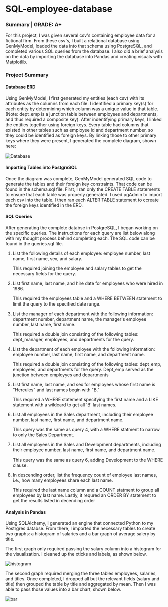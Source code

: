 # SQL-employee-database

### Summary | GRADE: A+

For this project, I was given several csv's containing employee data for a fictional firm. From these csv's, I built a relational database using GenMyModel, loaded the data into that schema using PostgreSQL, and completed various SQL queries from the database. I also did a brief analysis on the data by importing the database into Pandas and creating visuals with Matplotlib.

### Project Summary

#### Database ERD

Using GenMyModel, I first generated my entities (each csv) with its attributes as the columns from each file. I identified a primary key(s) for each entity by determining which column was a unique value in that table. (Note: dept_emp is a junction table between employees and departments, and thus required a composite key). 
After indentifying primary keys, I linked the entities together using foreign keys. Every table had columns that existed in other tables such as employee id and department number, so they could be identified as foreign keys. By linking those to other primary keys where they were present, I generated the complete diagram, shown here:

![Database](https://raw.github.com/tkadamson/hw7-employeeSQL-project/main/DatabaseDiagram.png)

#### Importing Tables into PostgreSQL
Once the diagram was complete, GenMyModel generated SQL code to generate the tables and their foreign key constraints. That code can be found in the schema.sql file. 
First, I ran only the CREATE TABLE statements to ensure that each table was properly generated. I used pgAdmin to import each csv into the table. I then ran each ALTER TABLE statement to ccreate the foreign keys identified in the ERD. 

#### SQL Queries
After generating the complete databse in PostgreSQL, I began working on the specific queries. The instructions for each query are list below along with my thought process behind completing each. The SQL code can be found in the queries.sql file.

1. List the following details of each employee: employee number, last name, first name, sex, and salary.
     
     This required joining the employee and salary tables to get the necessary fields for the query.

2. List first name, last name, and hire date for employees who were hired in 1986.
     
     This required the employees table and a WHERE BETWEEN  statement to limit the query to the specified date range. 

3. List the manager of each department with the following information: department number, department name, the manager's employee number, last name, first name.
      
      This required a double join consisting of the following tables: dept_manager, employees, and departments for the query.

4. List the department of each employee with the following information: employee number, last name, first name, and department name.
      
      This required a double join consisting of the following tables: dept_emp, employees, and departments for the query. Dept_emp served as the junction 
      between employyes and departments

5. List first name, last name, and sex for employees whose first name is "Hercules" and last names begin with "B."
    
    This required a WHERE statement specifying the first name and a LIKE statement with a wildcard to get all 'B' last names.

6. List all employees in the Sales department, including their employee number, last name, first name, and department name.
    
    This query was the same as query 4, with a WHERE statment to narrow to only the Sales Department.

7. List all employees in the Sales and Development departments, including their employee number, last name, first name, and department name.
    
    This query was the same as query 6, adding Development to the WHERE clause.
    
8. In descending order, list the frequency count of employee last names, i.e., how many employees share each last name.
    
    This required the last name column and a COUNT statment to group all employees by last name. Lastly, it requred an ORDER BY statement to get the results listed
    in decending order
    
#### Analysis in Pandas
Using SQLAlchemy, I generated an engine that connected Python to my Postrgres databse. From there, I imported the necessary tables to create two graphs: a histogram of salaries and a bar graph of average salery by title. 

The first graph only required passing the salary column into a histogram for the visualization. I cleaned up the xticks and labels, as shown below. 

![histogram](https://raw.github.com/tkadamson/hw7-employeeSQL-project/main/graphs/histogram.png)

The second graph required merging the three tables employees, salaries, and titles. Once completed, I dropped all but the relevant fields (salary and title) then grouped the table by title and aggregated by mean. Then I was able to pass those values into a bar chart, shown below.

![bar](https://raw.github.com/tkadamson/hw7-employeeSQL-project/main/graphs/bar.png)
